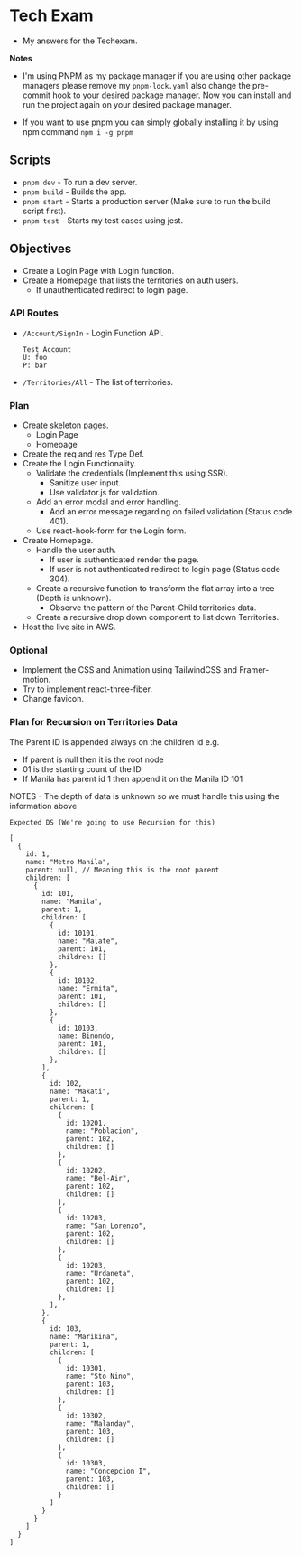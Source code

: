 # Tech Exam

- My answers for the Techexam.

**Notes**

- I'm using PNPM as my package manager if you are using other package managers please remove my `pnpm-lock.yaml` also change the pre-commit hook to your desired package manager. Now you can install and run the project again on your desired package manager.

- If you want to use pnpm you can simply globally installing it by using npm command `npm i -g pnpm`

## Scripts

- `pnpm dev` - To run a dev server.
- `pnpm build` - Builds the app.
- `pnpm start` - Starts a production server (Make sure to run the build script first).
- `pnpm test` - Starts my test cases using jest.

## Objectives

- Create a Login Page with Login function.
- Create a Homepage that lists the territories on auth users.
  - If unauthenticated redirect to login page.

### API Routes

- `/Account/SignIn` - Login Function API.

  ```
  Test Account
  U: foo
  P: bar
  ```

- `/Territories/All` - The list of territories.

### Plan

- Create skeleton pages.
  - Login Page
  - Homepage
- Create the req and res Type Def.
- Create the Login Functionality.
  - Validate the credentials (Implement this using SSR).
    - Sanitize user input.
    - Use validator.js for validation.
  - Add an error modal and error handling.
    - Add an error message regarding on failed validation (Status code 401).
  - Use react-hook-form for the Login form.
- Create Homepage.
  - Handle the user auth.
    - If user is authenticated render the page.
    - If user is not authenticated redirect to login page (Status code 304).
  - Create a recursive function to transform the flat array into a tree (Depth is unknown).
    - Observe the pattern of the Parent-Child territories data.
  - Create a recursive drop down component to list down Territories.
- Host the live site in AWS.

### Optional

- Implement the CSS and Animation using TailwindCSS and Framer-motion.
- Try to implement react-three-fiber.
- Change favicon.

### Plan for Recursion on Territories Data

The Parent ID is appended always on the children id
e.g.

- If parent is null then it is the root node
- 01 is the starting count of the ID
- If Manila has parent id 1 then append it on the Manila ID 101

NOTES - The depth of data is unknown so we must handle this using the information above

```
Expected DS (We're going to use Recursion for this)

[
  {
    id: 1,
    name: "Metro Manila",
    parent: null, // Meaning this is the root parent
    children: [
      {
        id: 101,
        name: "Manila",
        parent: 1,
        children: [
          {
            id: 10101,
            name: "Malate",
            parent: 101,
            children: []
          },
          {
            id: 10102,
            name: "Ermita",
            parent: 101,
            children: []
          },
          {
            id: 10103,
            name: Binondo,
            parent: 101,
            children: []
          },
        ],
        {
          id: 102,
          name: "Makati",
          parent: 1,
          children: [
            {
              id: 10201,
              name: "Poblacion",
              parent: 102,
              children: []
            },
            {
              id: 10202,
              name: "Bel-Air",
              parent: 102,
              children: []
            },
            {
              id: 10203,
              name: "San Lorenzo",
              parent: 102,
              children: []
            },
            {
              id: 10203,
              name: "Urdaneta",
              parent: 102,
              children: []
            },
          ],
        },
        {
          id: 103,
          name: "Marikina",
          parent: 1,
          children: [
            {
              id: 10301,
              name: "Sto Nino",
              parent: 103,
              children: []
            },
            {
              id: 10302,
              name: "Malanday",
              parent: 103,
              children: []
            },
            {
              id: 10303,
              name: "Concepcion I",
              parent: 103,
              children: []
            }
          ]
        }
      }
    ]
  }
]

```
